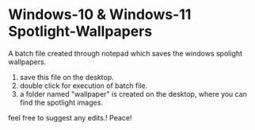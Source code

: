 # Windows-10 & Windows-11 Spotlight-Wallpapers
A batch file created through notepad which saves the windows spolight wallpapers.

1. save this file on the desktop.
2. double click for execution of batch file.
3. a folder named "wallpaper" is created on the desktop, where you can find the spotlight images.

feel free to suggest any edits.! Peace!
